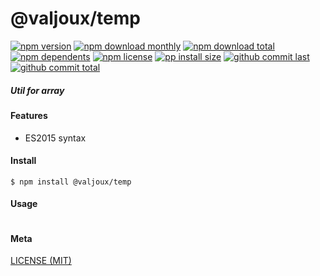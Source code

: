 # @valjoux/temp

[![npm version][badge-npm-version]][url-npm]
[![npm download monthly][badge-npm-download-monthly]][url-npm]
[![npm download total][badge-npm-download-total]][url-npm]
[![npm dependents][badge-npm-dependents]][url-github]
[![npm license][badge-npm-license]][url-npm]
[![pp install size][badge-pp-install-size]][url-pp]
[![github commit last][badge-github-last-commit]][url-github]
[![github commit total][badge-github-commit-count]][url-github]

[//]: <> (Shields)
[badge-npm-version]: https://flat.badgen.net/npm/v/@valjoux/asdf
[badge-npm-download-monthly]: https://flat.badgen.net/npm/dm/@valjoux/asdf
[badge-npm-download-total]:https://flat.badgen.net/npm/dt/@valjoux/asdf
[badge-npm-dependents]: https://flat.badgen.net/npm/dependents/@valjoux/asdf
[badge-npm-license]: https://flat.badgen.net/npm/license/@valjoux/asdf
[badge-pp-install-size]: https://flat.badgen.net/packagephobia/install/@valjoux/asdf
[badge-github-last-commit]: https://flat.badgen.net/github/last-commit/hoyeungw/valjoux
[badge-github-commit-count]: https://flat.badgen.net/github/commits/hoyeungw/valjoux

[//]: <> (Link)
[url-npm]: https://npmjs.org/package/@valjoux/asdf
[url-pp]: https://packagephobia.now.sh/result?p=@valjoux/asdf
[url-github]: https://github.com/hoyeungw/valjoux
##### Util for array

#### Features

- ES2015 syntax

#### Install
```console
$ npm install @valjoux/temp
```

#### Usage
```js
```

#### Meta
[LICENSE (MIT)](/LICENSE)
